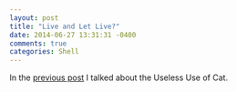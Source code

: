 ```yaml
---
layout: post
title: "Live and Let Live?"
date: 2014-06-27 13:31:31 -0400
comments: true
categories: Shell
---
```


In the [previous post][LastTime] I talked about the Useless Use of Cat.

[LastTime]: /blog/2014/06/27/curious-case-of-the-disappearing-cats/ "Curious Case of the Disappearing Cats"
